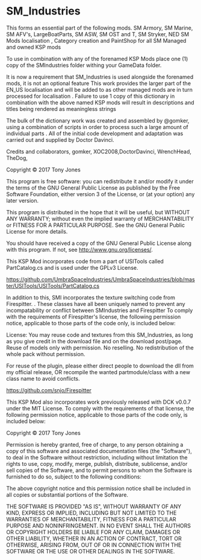 # SM_Industries  
This forms an essential part of the following mods. SM Armory, SM Marine, SM AFV's, LargeBoatParts, SM ASW, SM OST and T, SM Stryker, NED
SM Mods localisation , Category creation and PaintShop for all SM Managed and owned KSP mods 

To use in combination with any of the forenamed KSP Mods place one (1) copy of the SMIndustries folder withing your GameData folder.

It is now a requirement that SM_Industries is used alongside the forenamed mods, it is not an optional feature 
This work provides the larger part of the EN_US localisation and will be added to as other managed mods are in turn processed for localisation .  Failure to use 1 copy of this dictionary in combination with the above named KSP mods will result in descriptions and titles being rendered as meaningless strings 


The bulk of the dictionary work was created and assembled by @gomker, using a combination of scripts in order to process such a large amount of individual parts . All of the initial code development and adaptation was carried out and supplied by Doctor Davinci.

Credits and collaborators, gomker, XOC2008,DoctorDavinci, WrenchHead, TheDog, 

Copyright © 2017 Tony Jones

This program is free software: you can redistribute it and/or modify it under the terms of the GNU General Public License as published by the Free Software Foundation, either version 3 of the License, or (at your option) any later version.

This program is distributed in the hope that it will be useful, but WITHOUT ANY WARRANTY; without even the implied warranty of MERCHANTABILITY or FITNESS FOR A PARTICULAR PURPOSE. See the GNU General Public License for more details.

You should have received a copy of the GNU General Public License along with this program. If not, see http://www.gnu.org/licenses/.

This KSP Mod incorporates code from a part of USITools called PartCatalog.cs and is used under the GPLv3 License.

https://github.com/UmbraSpaceIndustries/UmbraSpaceIndustries/blob/master/USITools/USITools/PartCatalog.cs

In addition to this, SMI incorporates the texture switching code from Firespitter. . These classes have all been uniquely named to prevent any incompatability or conflict between SMIndustries and Firespitter
To comply with the requirements of Firespitter's license, the following permission notice, applicable to those parts of the code only, is included below:

License: You may reuse code and textures from this SM_Industries, as long as you give credit in the download file and on the download post/page. Reuse of models only with  permission. No reselling. No redistribution of the whole pack without permission.

For reuse of the plugin, please either direct people to download the dll from my official release, OR recompile the wanted partmodule/class with a new class name to avoid conflicts.

https://github.com/snjo/Firespitter

This KSP Mod also incorporates work previously released with DCK v0.0.7 under the MIT License. To comply with the requirements of that license, the following permission notice, applicable to those parts of the code only, is included below:

Copyright © 2017 Tony Jones

Permission is hereby granted, free of charge, to any person obtaining a copy of this software and associated documentation files (the "Software"), to deal in the Software without restriction, including without limitation the rights to use, copy, modify, merge, publish, distribute, sublicense, and/or sell copies of the Software, and to permit persons to whom the Software is furnished to do so, subject to the following conditions:

The above copyright notice and this permission notice shall be included in all copies or substantial portions of the Software.

THE SOFTWARE IS PROVIDED "AS IS", WITHOUT WARRANTY OF ANY KIND, EXPRESS OR IMPLIED, INCLUDING BUT NOT LIMITED TO THE WARRANTIES OF MERCHANTABILITY, FITNESS FOR A PARTICULAR PURPOSE AND NONINFRINGEMENT. IN NO EVENT SHALL THE AUTHORS OR COPYRIGHT HOLDERS BE LIABLE FOR ANY CLAIM, DAMAGES OR OTHER LIABILITY, WHETHER IN AN ACTION OF CONTRACT, TORT OR OTHERWISE, ARISING FROM, OUT OF OR IN CONNECTION WITH THE SOFTWARE OR THE USE OR OTHER DEALINGS IN THE SOFTWARE.
